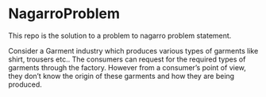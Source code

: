 # NagarroProblem
This repo is the solution to a problem to nagarro problem statement.

Consider a Garment industry which produces various types of garments like shirt, trousers etc.. The consumers can request for the required types of garments through the factory. However from a consumer’s point of view, they don’t know the origin of these garments and how they are being produced. 
